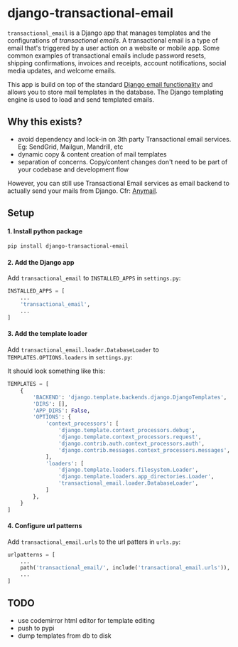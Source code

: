# django-transactional-email

`transactional_email` is a Django app that manages templates and the configurations of *transactional emails*. 
A transactional email is a type of email that's triggered by a user action on a website or mobile app. Some common 
examples of transactional emails include password resets, shipping confirmations, invoices and receipts, account 
notifications, social media updates, and welcome emails.

This app is build on top of the standard [Django email functionality](https://docs.djangoproject.com/en/2.2/topics/email/) 
and allows you to store mail templates in the database. The Django templating engine is used to load and send
templated emails.

## Why this exists?

* avoid dependency and lock-in on 3th party Transactional email services. Eg: SendGrid, Mailgun, Mandrill, etc
* dynamic copy & content creation of mail templates
* separation of concerns. Copy/content changes don't need to be part of your codebase and development flow

However, you can still use Transactional Email services as email backend to actually send your mails from Django. Cfr: 
[Anymail](https://github.com/anymail/django-anymail).


## Setup

#### 1. Install python package
```bash
pip install django-transactional-email
```

#### 2. Add the Django app
Add `transactional_email` to `INSTALLED_APPS` in `settings.py`:

```python
INSTALLED_APPS = [
    ...
    'transactional_email',
    ...
]
```

#### 3. Add the template loader
Add `transactional_email.loader.DatabaseLoader` to `TEMPLATES.OPTIONS.loaders` in `settings.py`:

It should look something like this:
```python
TEMPLATES = [
    {
        'BACKEND': 'django.template.backends.django.DjangoTemplates',
        'DIRS': [],
        'APP_DIRS': False,
        'OPTIONS': {
            'context_processors': [
                'django.template.context_processors.debug',
                'django.template.context_processors.request',
                'django.contrib.auth.context_processors.auth',
                'django.contrib.messages.context_processors.messages',
            ],
            'loaders': [
                'django.template.loaders.filesystem.Loader',
                'django.template.loaders.app_directories.Loader',
                'transactional_email.loader.DatabaseLoader',
            ]
        },
    }
]
```

#### 4. Configure url patterns
Add `transactional_email.urls` to the url patters in `urls.py`:
```python
urlpatterns = [
    ...
    path('transactional_email/', include('transactional_email.urls')),
    ...
]
```


## TODO
- use codemirror html editor for template editing
- push to pypi
- dump templates from db to disk
